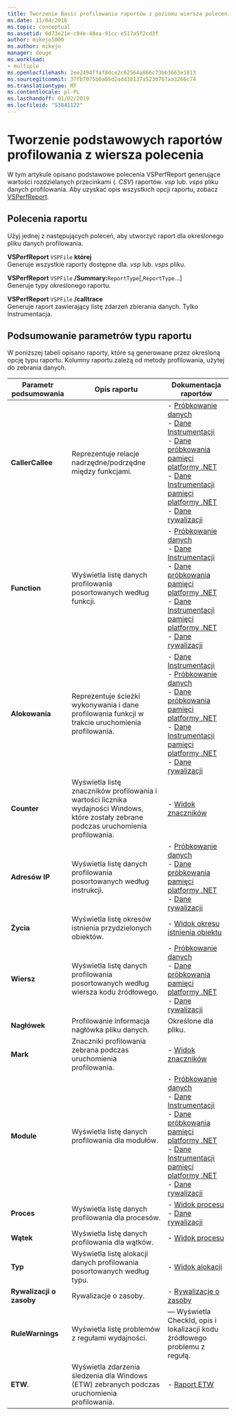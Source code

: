 ```yaml
---
title: Tworzenie Basic profilowania raportów z poziomu wiersza polecenia | Dokumentacja firmy Microsoft
ms.date: 11/04/2016
ms.topic: conceptual
ms.assetid: 6d73e21e-c04e-48ea-91cc-e517a5f2cd3f
author: mikejo5000
ms.author: mikejo
manager: douge
ms.workload:
- multiple
ms.openlocfilehash: 2ee2494ffaf8dce2c62564a866c73bb3663e1813
ms.sourcegitcommit: 37fb7075b0a65d2add3b137a5230767aa3266c74
ms.translationtype: MT
ms.contentlocale: pl-PL
ms.lasthandoff: 01/02/2019
ms.locfileid: "53841122"
---
```

# <a name="create-basic-profiling-reports-from-the-command-line"></a>Tworzenie podstawowych raportów profilowania z wiersza polecenia
W tym artykule opisano podstawowe polecenia VSPerfReport generujące wartości rozdzielanych przecinkami (. *CSV*) raportów. *vsp* lub. *vsps* pliku danych profilowania. Aby uzyskać opis wszystkich opcji raportu, zobacz [VSPerfReport](../profiling/vsperfreport.md).  
  
## <a name="report-commands"></a>Polecenia raportu  
 Użyj jednej z następujących poleceń, aby utworzyć raport dla określonego pliku danych profilowania.  
  
 **VSPerfReport** `VSPFile` **której**  
 Generuje wszystkie raporty dostępne dla. *vsp* lub. *vsps* pliku.  
  
 **VSPerfReport** `VSPFile` **/Summary:**`ReportType`[,`ReportType`...]  
 Generuje typy określonego raportu.  
  
 **VSPerfReport** `VSPFile`   **/calltrace**  
 Generuje raport zawierający listę zdarzeń zbierania danych. Tylko Instrumentacja.  
  
## <a name="summary-report-type-parameters"></a>Podsumowanie parametrów typu raportu  
 W poniższej tabeli opisano raporty, które są generowane przez określoną opcję typu raportu. Kolumny raportu zależą od metody profilowania, użytej do zebrania danych.  
  
|Parametr podsumowania|Opis raportu|Dokumentacja raportów|  
|-----------------------|------------------------|----------------------|  
|**CallerCallee**|Reprezentuje relacje nadrzędne/podrzędne między funkcjami.|-   [Próbkowanie danych](../profiling/caller-callee-view-sampling-data.md)<br />-   [Dane Instrumentacji](../profiling/caller-callee-view-instrumentation-data.md)<br />-   [Dane próbkowania pamięci platformy .NET](../profiling/caller-callee-view-dotnet-memory-sampling-data.md)<br />-   [Dane Instrumentacji pamięci platformy .NET](../profiling/caller-callee-view-net-memory-instrumentation-data.md)<br />-   [Dane rywalizacji](../profiling/caller-callee-view-contention-data.md)|  
|**Function**|Wyświetla listę danych profilowania posortowanych według funkcji.|-   [Próbkowanie danych](../profiling/functions-view-sampling-data.md)<br />-   [Dane Instrumentacji](../profiling/functions-view-instrumentation-data.md)<br />-   [Dane próbkowania pamięci platformy .NET](../profiling/functions-view-dotnet-memory-sampling-data.md)<br />-   [Dane Instrumentacji pamięci platformy .NET](../profiling/functions-view-dotnet-memory-instrumentation-data.md)<br />-   [Dane rywalizacji](../profiling/functions-view-contention-data.md)|  
|**Alokowania**|Reprezentuje ścieżki wykonywania i dane profilowania funkcji w trakcie uruchomienia profilowania.|-   [Dane Instrumentacji](../profiling/call-tree-view-instrumentation-data.md)<br />-   [Próbkowanie danych](../profiling/call-tree-view-sampling-data.md)<br />-   [Dane próbkowania pamięci platformy .NET](../profiling/call-tree-view-dotnet-memory-sampling-data.md)<br />-   [Dane Instrumentacji pamięci platformy .NET](../profiling/call-tree-view-dotnet-memory-instrumentation-data.md)<br />-   [Dane rywalizacji](../profiling/call-tree-view-contention-data.md)|  
|**Counter**|Wyświetla listę znaczników profilowania i wartości licznika wydajności Windows, które zostały zebrane podczas uruchomienia profilowania.|-   [Widok znaczników](../profiling/marks-view.md)|  
|**Adresów IP**|Wyświetla listę danych profilowania posortowanych według instrukcji.|-   [Próbkowanie danych](../profiling/instruction-pointers-ips-view-sampling-data.md)<br />-   [Dane próbkowania pamięci platformy .NET](../profiling/instruction-pointers-ips-view-dotnet-memory-sampling-data.md)<br />-   [Dane rywalizacji](../profiling/instruction-pointers-ips-view-contention-data.md)|  
|**Życia**|Wyświetla listę okresów istnienia przydzielonych obiektów.|-   [Widok okresu istnienia obiektu](../profiling/object-lifetime-view.md)|  
|**Wiersz**|Wyświetla listę danych profilowania posortowanych według wiersza kodu źródłowego.|-   [Próbkowanie danych](../profiling/lines-view-sampling-data.md)<br />-   [Dane próbkowania pamięci platformy .NET](../profiling/lines-view-dotnet-memory-sampling-data.md)<br />-   [Dane rywalizacji](../profiling/lines-view-contention-data.md)|  
|**Nagłówek**|Profilowanie informacja nagłówka pliku danych.|Określone dla pliku.|  
|**Mark**|Znaczniki profilowania zebrana podczas uruchomienia profilowania.|-   [Widok znaczników](../profiling/marks-view.md)|  
|**Module**|Wyświetla listę danych profilowania dla modułów.|-   [Próbkowanie danych](../profiling/modules-view-sampling-data.md)<br />-   [Dane Instrumentacji](../profiling/modules-view-instrumentation-data.md)<br />-   [Dane próbkowania pamięci platformy .NET](../profiling/modules-view-dotnet-memory-sampling-data.md)<br />-   [Dane Instrumentacji pamięci platformy .NET](../profiling/modules-view-dotnet-memory-instrumentation-data.md)<br />-   [Dane rywalizacji](../profiling/modules-view-contention-data.md)|  
|**Proces**|Wyświetla listę danych profilowania dla procesów.|-   [Widok procesu](../profiling/process-view.md)<br />-   [Dane rywalizacji](../profiling/process-view-contention-data.md)|  
|**Wątek**|Wyświetla listę danych profilowania dla wątków.|-   [Widok procesu](../profiling/process-view.md)|  
|**Typ**|Wyświetla listę alokacji danych profilowania posortowanych według typu.|-   [Widok alokacji](../profiling/dotnet-memory-allocations-view.md)|  
|**Rywalizacji o zasoby**|Rywalizacje o zasoby.|-   [Rywalizacje o zasoby](../profiling/resource-contentions-view-contention-data.md)|  
|**RuleWarnings**|Wyświetla listę problemów z regułami wydajności.|— Wyświetla CheckId, opis i lokalizacji kodu źródłowego problemu z regułą.|  
|**ETW.**|Wyświetla zdarzenia śledzenia dla Windows (ETW) zebranych podczas uruchomienia profilowania.|-   [Raport ETW](../profiling/event-tracing-for-windows-etw-report.md)|